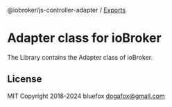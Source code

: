 @iobroker/js-controller-adapter / [Exports](modules.md)

# Adapter class for ioBroker
The Library contains the Adapter class of ioBroker.

## License
MIT
Copyright 2018-2024 bluefox <dogafox@gmail.com>
